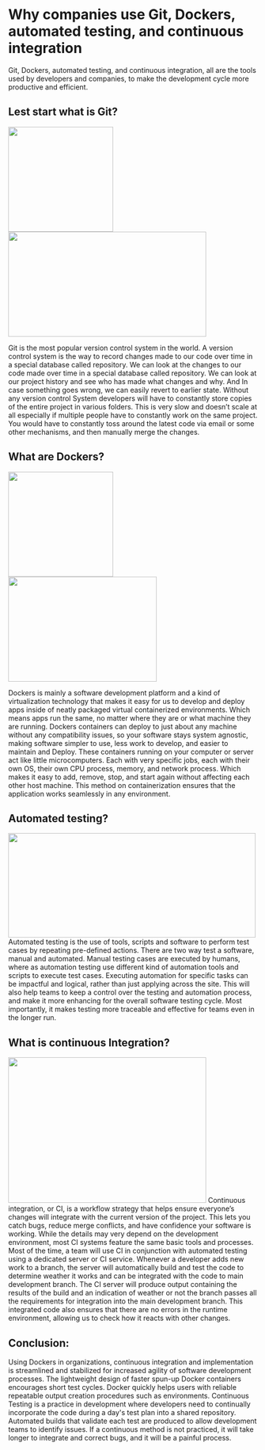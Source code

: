 # Why companies use Git, Dockers, automated testing, and continuous integration

Git, Dockers, automated testing, and continuous integration, all are the tools used by developers and companies, to make the development cycle more productive and efficient.

## Lest start what is Git?

<img src="https://git-scm.com/images/logos/downloads/Git-Icon-1788C.png" width="212" height="212" /><img src="https://git-scm.com/book/en/v2/images/data-model-4.png" width="400" height="212" />

Git is the most popular version control system in the world. A version control system is the way to record changes made to our code over time in a special database called repository. We can look at the changes to our code made over time in a special database called repository. We can look at our project history and see who has made what changes and why. And In case something goes wrong, we can easily revert to earlier state. Without any version control System developers will have to constantly store copies of the entire project in various folders. This is very slow and doesn’t scale at all especially if multiple people have to constantly work on the same project. You would have to constantly toss around the latest code via email or some other mechanisms, and then manually merge the changes. 

## What are Dockers?
<img src="https://www.docker.com/sites/default/files/social/docker_facebook_share.png" width="212" height="212" /><img src="https://www.docker.com/sites/default/files/d8/2018-11/container-vm-whatcontainer_2.png" width="300" height="212" />

Dockers is mainly a software development platform and a kind of virtualization technology that makes it easy for us to develop and deploy apps inside of neatly packaged virtual containerized environments. Which means apps run the same, no matter where they are or what machine they are running. Dockers containers can deploy to just about any machine without any compatibility issues, so your software stays system agnostic, making software simpler to use, less work to develop, and easier to maintain and Deploy. These containers running on your computer or server act like little microcomputers. Each with very specific jobs, each with their own OS, their own CPU process, memory, and network process. Which makes it easy to add, remove, stop, and start again without affecting each other host machine. This method on containerization ensures that the application works seamlessly in any environment.

## Automated testing?
<img src="https://www.mabl.com/hubfs/TestingSystemVSTestingTool.png" width="500" height="211"/>
Automated testing is the use of tools, scripts and software to perform test cases by repeating pre-defined actions. There are two way test a software, manual and automated. Manual testing cases are executed by humans, where as automation testing use different kind of automation tools and scripts to execute test cases. Executing automation for specific tasks can be impactful and logical, rather than just applying across the site. This will also help teams to keep a control over the testing and automation process, and make it more enhancing for the overall software testing cycle. Most importantly, it makes testing more traceable and effective for teams even in the longer run.

## What is continuous Integration?
<img src="https://deploybot.com/assets/blog/_normal/continuos_integration_illustration-1.png" width="400" height="294" />
Continuous integration, or CI, is a workflow strategy that helps ensure everyone’s changes will integrate with the current version of the project. This lets you catch bugs, reduce merge conflicts, and have confidence your software is working. While the details may very depend on the development environment, most CI systems feature the same basic tools and processes. Most of the time, a team will use CI in conjunction with automated testing using a dedicated server or CI service. Whenever a developer adds new work to a branch, the server will automatically build and test the code to determine weather it works and can be integrated with the code to main development branch. The CI server will produce output containing the results of the build and an indication of weather or not the branch passes all the requirements for integration into the main development branch. This integrated code also ensures that there are no errors in the runtime environment, allowing us to check how it reacts with other changes.  

## Conclusion:

Using Dockers in organizations, continuous integration and implementation is streamlined and stabilized for increased agility of software development processes. The lightweight design of faster spun-up Docker containers encourages short test cycles. Docker quickly helps users with reliable repeatable output creation procedures such as environments. Continuous Testing is a practice in development where developers need to continually incorporate the code during a day's test plan into a shared repository. Automated builds that validate each test are produced to allow development teams to identify issues. If a continuous method is not practiced, it will take longer to integrate and correct bugs, and it will be a painful process.
